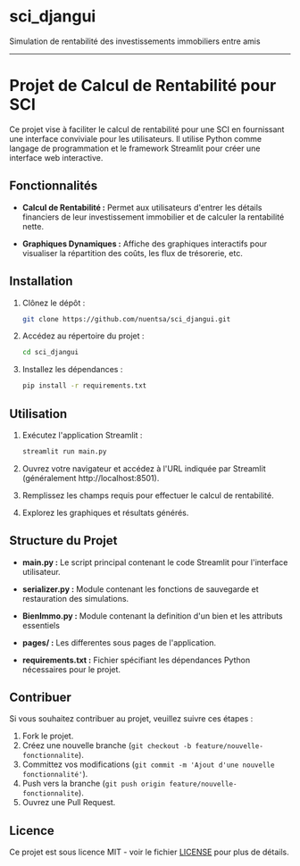 # sci_djangui
Simulation de rentabilité des investissements immobiliers entre amis

---

# Projet de Calcul de Rentabilité pour SCI

Ce projet vise à faciliter le calcul de rentabilité pour une SCI en fournissant une interface conviviale pour les utilisateurs. Il utilise Python comme langage de programmation et le framework Streamlit pour créer une interface web interactive.

## Fonctionnalités

- **Calcul de Rentabilité :** Permet aux utilisateurs d'entrer les détails financiers de leur investissement immobilier et de calculer la rentabilité nette.

- **Graphiques Dynamiques :** Affiche des graphiques interactifs pour visualiser la répartition des coûts, les flux de trésorerie, etc.

## Installation

1. Clônez le dépôt :

   ```bash
   git clone https://github.com/nuentsa/sci_djangui.git
   ```

2. Accédez au répertoire du projet :

   ```bash
   cd sci_djangui
   ```

3. Installez les dépendances :

   ```bash
   pip install -r requirements.txt
   ```

## Utilisation

1. Exécutez l'application Streamlit :

   ```bash
   streamlit run main.py
   ```

2. Ouvrez votre navigateur et accédez à l'URL indiquée par Streamlit (généralement http://localhost:8501).

3. Remplissez les champs requis pour effectuer le calcul de rentabilité.

4. Explorez les graphiques et résultats générés.

## Structure du Projet

- **main.py :** Le script principal contenant le code Streamlit pour l'interface utilisateur.

- **serializer.py :** Module contenant les fonctions de sauvegarde et restauration des simulations.

- **BienImmo.py :** Module contenant la definition d'un bien et les attributs essentiels

- **pages/ :** Les differentes sous pages de l'application.

- **requirements.txt :** Fichier spécifiant les dépendances Python nécessaires pour le projet.

## Contribuer

Si vous souhaitez contribuer au projet, veuillez suivre ces étapes :

1. Fork le projet.
2. Créez une nouvelle branche (`git checkout -b feature/nouvelle-fonctionnalite`).
3. Committez vos modifications (`git commit -m 'Ajout d'une nouvelle fonctionnalité'`).
4. Push vers la branche (`git push origin feature/nouvelle-fonctionnalite`).
5. Ouvrez une Pull Request.


## Licence

Ce projet est sous licence MIT - voir le fichier [LICENSE](LICENSE) pour plus de détails.
